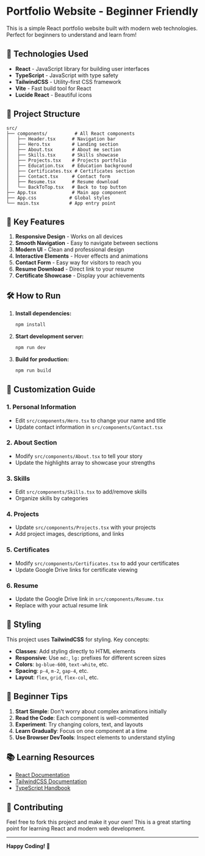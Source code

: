# Portfolio Website - Beginner Friendly

This is a simple React portfolio website built with modern web technologies. Perfect for beginners to understand and learn from!

## 🚀 Technologies Used

- **React** - JavaScript library for building user interfaces
- **TypeScript** - JavaScript with type safety
- **TailwindCSS** - Utility-first CSS framework
- **Vite** - Fast build tool for React
- **Lucide React** - Beautiful icons

## 📁 Project Structure

```
src/
├── components/          # All React components
│   ├── Header.tsx      # Navigation bar
│   ├── Hero.tsx        # Landing section
│   ├── About.tsx       # About me section
│   ├── Skills.tsx      # Skills showcase
│   ├── Projects.tsx    # Projects portfolio
│   ├── Education.tsx   # Education background
│   ├── Certificates.tsx # Certificates section
│   ├── Contact.tsx     # Contact form
│   ├── Resume.tsx      # Resume download
│   └── BackToTop.tsx   # Back to top button
├── App.tsx             # Main app component
├── App.css            # Global styles
└── main.tsx           # App entry point
```

## 🎯 Key Features

1. **Responsive Design** - Works on all devices
2. **Smooth Navigation** - Easy to navigate between sections
3. **Modern UI** - Clean and professional design
4. **Interactive Elements** - Hover effects and animations
5. **Contact Form** - Easy way for visitors to reach you
6. **Resume Download** - Direct link to your resume
7. **Certificate Showcase** - Display your achievements

## 🛠️ How to Run

1. **Install dependencies:**
   ```bash
   npm install
   ```

2. **Start development server:**
   ```bash
   npm run dev
   ```

3. **Build for production:**
   ```bash
   npm run build
   ```

## 📝 Customization Guide

### 1. Personal Information
- Edit `src/components/Hero.tsx` to change your name and title
- Update contact information in `src/components/Contact.tsx`

### 2. About Section
- Modify `src/components/About.tsx` to tell your story
- Update the highlights array to showcase your strengths

### 3. Skills
- Edit `src/components/Skills.tsx` to add/remove skills
- Organize skills by categories

### 4. Projects
- Update `src/components/Projects.tsx` with your projects
- Add project images, descriptions, and links

### 5. Certificates
- Modify `src/components/Certificates.tsx` to add your certificates
- Update Google Drive links for certificate viewing

### 6. Resume
- Update the Google Drive link in `src/components/Resume.tsx`
- Replace with your actual resume link

## 🎨 Styling

This project uses **TailwindCSS** for styling. Key concepts:

- **Classes**: Add styling directly to HTML elements
- **Responsive**: Use `md:`, `lg:` prefixes for different screen sizes
- **Colors**: `bg-blue-600`, `text-white`, etc.
- **Spacing**: `p-4`, `m-2`, `gap-4`, etc.
- **Layout**: `flex`, `grid`, `flex-col`, etc.

## 🔧 Beginner Tips

1. **Start Simple**: Don't worry about complex animations initially
2. **Read the Code**: Each component is well-commented
3. **Experiment**: Try changing colors, text, and layouts
4. **Learn Gradually**: Focus on one component at a time
5. **Use Browser DevTools**: Inspect elements to understand styling

## 📚 Learning Resources

- [React Documentation](https://react.dev/)
- [TailwindCSS Documentation](https://tailwindcss.com/docs)
- [TypeScript Handbook](https://www.typescriptlang.org/docs/)

## 🤝 Contributing

Feel free to fork this project and make it your own! This is a great starting point for learning React and modern web development.

---

**Happy Coding! 🎉**
